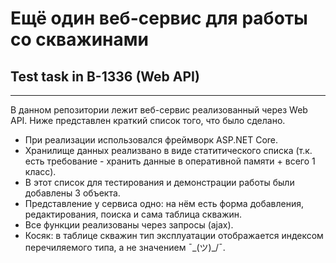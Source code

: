 # Ещё один веб-сервис для работы со скважинами
## Test task in B-1336 (Web API)
____
В данном репозитории лежит веб-сервис реализованный через Web API. Ниже представлен краткий список того, что было сделано.
+ При реализации использовался фреймворк ASP.NET Core.
+ Хранилище данных реализвано в виде статитического списка (т.к. есть требование - хранить данные в оперативной памяти + всего 1 класс).
+ В этот список для тестирования и демонстрации работы были добавлены 3 объекта.
+ Представление у сервиса одно: на нём есть форма добавления, редактирования, поиска и сама таблица скважин.
+ Все функции реализованы через запросы (ajax).
+ Косяк: в таблице скважин тип эксплуатации отображается индексом перечиляемого типа, а не значением ¯\_(ツ)_/¯.
